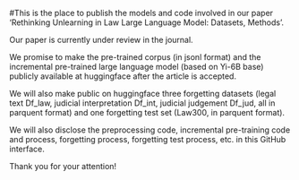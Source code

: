 #This is the place to publish the models and code involved in our paper ‘Rethinking Unlearning in Law Large Language Model: Datasets, Methods’.


Our paper is currently under review in the journal.


We promise to make the pre-trained corpus (in jsonl format) and the incremental pre-trained large language model (based on Yi-6B base) publicly available at huggingface after the article is accepted. 


We will also make public on huggingface three forgetting datasets (legal text Df_law, judicial interpretation Df_int, judicial judgement Df_jud, all in parquent format) and one forgetting test set (Law300, in parquent format).


We will also disclose the preprocessing code, incremental pre-training code and process, forgetting process, forgetting test process, etc. in this GitHub interface.


Thank you for your attention!


